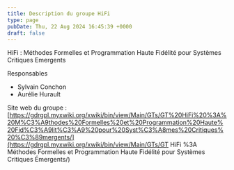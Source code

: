 ```yaml
---
title: Description du groupe HiFi
type: page
pubDate: Thu, 22 Aug 2024 16:45:39 +0000
draft: false
---
```


HiFi : Méthodes Formelles et Programmation Haute Fidélité pour Systèmes Critiques Emergents

Responsables

  * Sylvain Conchon
  * Aurélie Hurault



Site web du groupe : [https://gdrgpl.myxwiki.org/xwiki/bin/view/Main/GTs/GT%20HiFi%20%3A%20M%C3%A9thodes%20Formelles%20et%20Programmation%20Haute%20Fid%C3%A9lit%C3%A9%20pour%20Syst%C3%A8mes%20Critiques%20%C3%89mergents/](https://gdrgpl.myxwiki.org/xwiki/bin/view/Main/GTs/GT HiFi %3A Méthodes Formelles et Programmation Haute Fidélité pour Systèmes Critiques Émergents/)

### 
